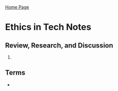 [Home Page](https://devaoc.github.io/reading-notes/)

# Ethics in Tech Notes

## Review, Research, and Discussion

1.

## Terms

-
